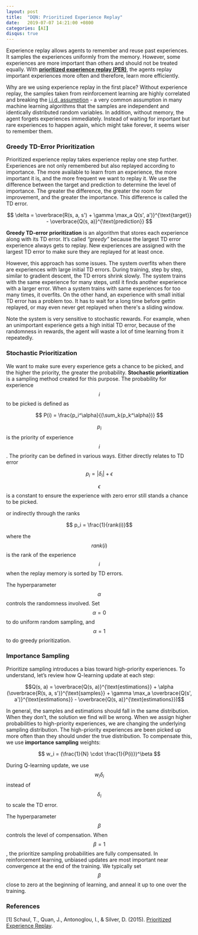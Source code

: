 ```yaml
---
layout: post
title:  "DQN: Prioritized Experience Replay"
date:   2019-07-07 14:21:00 +0800
categories: [AI]
disqus: true
---
```


Experience replay allows agents to remember and reuse past experiences. It samples the experiences uniformly from the memory. However, some experiences are more important than others and should not be treated equally. With [**prioritized experience replay (PER)**](https://arxiv.org/abs/1511.05952), the agents replay important experiences more often and therefore, learn more efficiently.


Why are we using experience replay in the first place? Without experience replay, the samples taken from reinforcement learning are highly correlated and breaking the [i.i.d. assumption](https://en.wikipedia.org/wiki/Independent_and_identically_distributed_random_variables) - a very common assumption in many machine learning algorithms that the samples are independent and identically distributed random variables. In addition, without memory, the agent forgets experiences immediately. Instead of waiting for important but rare experiences to happen again, which might take forever, it seems wiser to remember them.

### Greedy TD-Error Prioritization

Prioritized experience replay takes experience replay one step further. Experiences are not only remembered but also replayed according to importance. The more available to learn from an experience, the more important it is, and the more frequent we want to replay it. We use the difference between the target and prediction to determine the level of importance. The greater the difference, the greater the room for improvement, and the greater the importance. This difference is called the TD error. 

$$ \delta = \overbrace{R(s, a, s') + \gamma \max_a Q(s', a')}^{\text{target}} - \overbrace{Q(s, a)}^{\text{prediction}} $$


**Greedy TD-error prioritization** is an algorithm that stores each experience along with its TD error. It’s called *“greedy”* because the largest TD error experience always gets to replay.  New experiences are assigned with the largest TD error to make sure they are replayed for at least once.

However, this approach has some issues. The system overfits when there are experiences with large initial TD errors. During training, step by step, similar to gradient descent, the TD errors shrink slowly. The system trains with the same experience for many steps, until it finds another experience with a larger error. When a system trains with same experiences for too many times, it overfits. On the other hand, an experience with small initial TD error has a problem too. It has to wait for a long time before gettin replayed, or may even never get replayed when there's a sliding window. 

Note the system is very sensitive to stochastic rewards. For example, when an unimportant experience gets a high initial TD error, because of the randomness in rewards, the agent will waste a lot of time learning from it repeatedly.

### Stochastic Prioritization

We want to make sure every experience gets a chance to be picked, and the higher the priority, the greater the probability. **Stochastic prioritization** is a sampling method created for this purpose. The probability for experience $$i$$ to be picked is defined as

$$ P(i) = \frac{p_i^\alpha}{(\sum_k{p_k^\alpha})} $$

$$p_i$$ is the priority of experience $$i$$. The priority can be defined in various ways. Either directly relates to TD error

$$ p_i = |\delta_i| + \epsilon $$

$$\epsilon$$ is a constant to ensure the experience with zero error still stands a chance to be picked. 

or indirectly through the ranks 

$$ p_i = \frac{1}{rank(i)}$$

where the $$rank(i)$$ is the rank of the experience $$i$$ when the replay memory is sorted by TD errors. 

The hyperparameter $$\alpha$$ controls the randomness involved. Set $$\alpha = 0$$ to do uniform random sampling, and $$\alpha = 1$$ to do greedy prioritization.

### Importance Sampling 

Prioritize sampling introduces a bias toward high-priority experiences. To understand, let’s review how Q-learning update at each step:

$$Q(s, a) = \overbrace{Q(s, a)}^{\text{estimations}} + \alpha (\overbrace{R(s, a, s')}^{\text{samples}} + \gamma \max_a \overbrace{Q(s', a')}^{\text{estimations}} - \overbrace{Q(s, a)}^{\text{estimations}})$$

In general, the samples and estimations should fall in the same distribution. When they don’t, the solution we find will be wrong. When we assign higher probabilities to high-priority experiences, we are changing the underlying sampling distribution. The high-priority experiences are been picked up more often than they should under the true distribution. To compensate this, we use **importance sampling** weights:

$$ w_i = (\frac{1}{N} \cdot \frac{1}{P(i)})^\beta $$

During Q-learning update, we use $$w_i\delta_i$$ instead of $$\delta_i$$ to scale the TD error. 

The hyperparameter $$\beta$$ controls the level of compensation. When $$\beta = 1$$, the prioritize sampling probabilities are fully compensated. In reinforcement learning, unbiased updates are most important near convergence at the end of the training. We typically set $$\beta$$ close to zero at the beginning of learning, and anneal it up to one over the training. 


### References

[1] Schaul, T., Quan, J., Antonoglou, I., & Silver, D. (2015). [Prioritized Experience Replay](http://arxiv.org/abs/1511.05952). 

